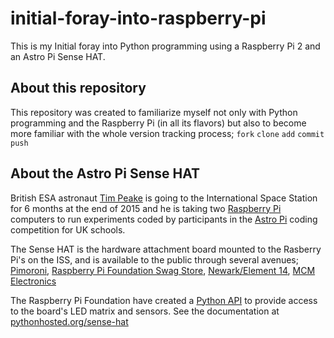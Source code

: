 # initial-foray-into-raspberry-pi

This is my Initial foray into Python programming using a Raspberry Pi 2 and an Astro Pi Sense HAT.

## About this repository

This repository was created to familiarize myself not only with Python programming and the Raspberry Pi (in all its flavors) but also to become more familiar with the whole version tracking process; `fork` `clone` `add` `commit` `push`

## About the Astro Pi Sense HAT

British ESA astronaut [Tim Peake](https://twitter.com/astro_timpeake) is going to the International Space Station for 6 months at the end of 2015 and he is taking two [Raspberry Pi](https://www.raspberrypi.org/) computers to run experiments coded by participants in the [Astro Pi](http://astro-pi.org/) coding competition for UK schools.

The Sense HAT is the hardware attachment board mounted to the Rasberry Pi's on the ISS, and is available to the public through several avenues; [Pimoroni](https://shop.pimoroni.com/products/raspberry-pi-sense-hat), [Raspberry Pi Foundation Swag Store](http://swag.raspberrypi.org/products/raspberry-pi-sense-hat), [Newark/Element 14](http://www.newark.com/raspberry-pi/raspberrypi-sensehat/add-on-board-attiny88-astro-pi/dp/49Y7569), [MCM Electronics](http://www.mcmelectronics.com/product/RASPBERRY-PI-2483095-/83-16980)

The Raspberry Pi Foundation have created a [Python API](https://pypi.python.org/pypi/sense-hat) to provide access to the board's LED matrix and sensors. See the documentation at [pythonhosted.org/sense-hat](http://pythonhosted.org/sense-hat/)
